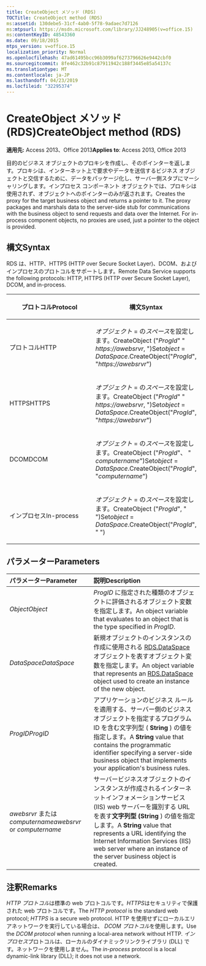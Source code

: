 ```yaml
---
title: CreateObject メソッド (RDS)
TOCTitle: CreateObject method (RDS)
ms:assetid: 130debe5-31cf-4ab0-5f78-9adaec7d7126
ms:mtpsurl: https://msdn.microsoft.com/library/JJ248905(v=office.15)
ms:contentKeyID: 48543360
ms.date: 09/18/2015
mtps_version: v=office.15
localization_priority: Normal
ms.openlocfilehash: 47ad61495bcc96b3099af6273796626e9442cbf0
ms.sourcegitcommit: 8fe462c32b91c87911942c188f3445e85a54137c
ms.translationtype: MT
ms.contentlocale: ja-JP
ms.lasthandoff: 04/23/2019
ms.locfileid: "32295374"
---
```

# <a name="createobject-method-rds"></a><span data-ttu-id="be473-102">CreateObject メソッド (RDS)</span><span class="sxs-lookup"><span data-stu-id="be473-102">CreateObject method (RDS)</span></span>

<span data-ttu-id="be473-103">**適用先:** Access 2013、Office 2013</span><span class="sxs-lookup"><span data-stu-id="be473-103">**Applies to**: Access 2013, Office 2013</span></span>

<span data-ttu-id="be473-p101">目的のビジネス オブジェクトのプロキシを作成し、そのポインターを返します。プロキシは、インターネット上で要求やデータを送信するビジネス オブジェクトと交信するために、データをパッケージ化し、サーバー側スタブにマーシャリングします。インプロセス コンポーネント オブジェクトでは、プロキシは使用されず、オブジェクトへのポインターのみが返されます。</span><span class="sxs-lookup"><span data-stu-id="be473-p101">Creates the proxy for the target business object and returns a pointer to it. The proxy packages and marshals data to the server-side stub for communications with the business object to send requests and data over the Internet. For in-process component objects, no proxies are used, just a pointer to the object is provided.</span></span>

## <a name="syntax"></a><span data-ttu-id="be473-107">構文</span><span class="sxs-lookup"><span data-stu-id="be473-107">Syntax</span></span>

<span data-ttu-id="be473-108">RDS は、HTTP、HTTPS (HTTP over Secure Socket Layer)、DCOM、およびインプロセスのプロトコルをサポートします。</span><span class="sxs-lookup"><span data-stu-id="be473-108">Remote Data Service supports the following protocols: HTTP, HTTPS (HTTP over Secure Socket Layer), DCOM, and in-process.</span></span>

<table>
<colgroup>
<col style="width: 50%" />
<col style="width: 50%" />
</colgroup>
<thead>
<tr class="header">
<th><p><span data-ttu-id="be473-109">プロトコル</span><span class="sxs-lookup"><span data-stu-id="be473-109">Protocol</span></span></p></th>
<th><p><span data-ttu-id="be473-110">構文</span><span class="sxs-lookup"><span data-stu-id="be473-110">Syntax</span></span></p></th>
</tr>
</thead>
<tbody>
<tr class="odd">
<td><p><span data-ttu-id="be473-111">プロトコル</span><span class="sxs-lookup"><span data-stu-id="be473-111">HTTP</span></span></p></td>
<td><p><span data-ttu-id="be473-112"><em>オブジェクト</em> = の<em>スペース</em>を設定します。CreateObject (&quot;<em>ProgId</em>&quot; &quot; <em>https://awebsrvr</em>, &quot;)</span><span class="sxs-lookup"><span data-stu-id="be473-112">Set<em>object</em> = <em>DataSpace</em>.CreateObject(&quot;<em>ProgId</em>&quot;, &quot;<em>https://awebsrvr</em>&quot;)</span></span></p></td>
</tr>
<tr class="even">
<td><p><span data-ttu-id="be473-113">HTTPS</span><span class="sxs-lookup"><span data-stu-id="be473-113">HTTPS</span></span></p></td>
<td><p><span data-ttu-id="be473-114"><em>オブジェクト</em> = の<em>スペース</em>を設定します。CreateObject (&quot;<em>ProgId</em>&quot; &quot; <em>https://awebsrvr</em>, &quot;)</span><span class="sxs-lookup"><span data-stu-id="be473-114">Set<em>object</em> = <em>DataSpace</em>.CreateObject(&quot;<em>ProgId</em>&quot;, &quot;<em>https://awebsrvr</em>&quot;)</span></span></p></td>
</tr>
<tr class="odd">
<td><p><span data-ttu-id="be473-115">DCOM</span><span class="sxs-lookup"><span data-stu-id="be473-115">DCOM</span></span></p></td>
<td><p><span data-ttu-id="be473-116"><em>オブジェクト</em> = の<em>スペース</em>を設定します。CreateObject (&quot;<em>ProgId</em>&quot;、 &quot; <em>computername</em>&quot;)</span><span class="sxs-lookup"><span data-stu-id="be473-116">Set<em>object</em> = <em>DataSpace</em>.CreateObject(&quot;<em>ProgId</em>&quot;, &quot;<em>computername</em>&quot;)</span></span></p></td>
</tr>
<tr class="even">
<td><p><span data-ttu-id="be473-117">インプロセス</span><span class="sxs-lookup"><span data-stu-id="be473-117">In-process</span></span></p></td>
<td><p><span data-ttu-id="be473-118"><em>オブジェクト</em> = の<em>スペース</em>を設定します。CreateObject (&quot;<em>ProgId</em>&quot;, &quot; &quot;)</span><span class="sxs-lookup"><span data-stu-id="be473-118">Set<em>object</em> = <em>DataSpace</em>.CreateObject(&quot;<em>ProgId</em>&quot;, &quot; &quot;)</span></span></p></td>
</tr>
</tbody>
</table>


## <a name="parameters"></a><span data-ttu-id="be473-119">パラメーター</span><span class="sxs-lookup"><span data-stu-id="be473-119">Parameters</span></span>

|<span data-ttu-id="be473-120">パラメーター</span><span class="sxs-lookup"><span data-stu-id="be473-120">Parameter</span></span>|<span data-ttu-id="be473-121">説明</span><span class="sxs-lookup"><span data-stu-id="be473-121">Description</span></span>|
|:--------|:----------|
|<span data-ttu-id="be473-122">*Object*</span><span class="sxs-lookup"><span data-stu-id="be473-122">*Object*</span></span> |<span data-ttu-id="be473-123">*ProgID* に指定された種類のオブジェクトに評価されるオブジェクト変数を指定します。</span><span class="sxs-lookup"><span data-stu-id="be473-123">An object variable that evaluates to an object that is the type specified in *ProgID*.</span></span>|
|<span data-ttu-id="be473-124">*DataSpace*</span><span class="sxs-lookup"><span data-stu-id="be473-124">*DataSpace*</span></span> |<span data-ttu-id="be473-125">新規オブジェクトのインスタンスの作成に使用される [RDS.DataSpace](dataspace-object-rds.md) オブジェクトを表すオブジェクト変数を指定します。</span><span class="sxs-lookup"><span data-stu-id="be473-125">An object variable that represents an [RDS.DataSpace](dataspace-object-rds.md) object used to create an instance of the new object.</span></span>|
|<span data-ttu-id="be473-126">*ProgID*</span><span class="sxs-lookup"><span data-stu-id="be473-126">*ProgID*</span></span> |<span data-ttu-id="be473-127">アプリケーションのビジネス ルールを適用する、サーバー側のビジネス オブジェクトを指定するプログラム ID を含む文字列型 ( **String** ) の値を指定します。</span><span class="sxs-lookup"><span data-stu-id="be473-127">A **String** value that contains the programmatic identifier specifying a server-side business object that implements your application's business rules.</span></span>|
|<span data-ttu-id="be473-128">*awebsrvr* または *computername*</span><span class="sxs-lookup"><span data-stu-id="be473-128">*awebsrvr* or *computername*</span></span> |<span data-ttu-id="be473-129">サーバービジネスオブジェクトのインスタンスが作成されるインターネットインフォメーションサービス (IIS) web サーバーを識別する URL を表す**文字列型 (String** ) の値を指定します。</span><span class="sxs-lookup"><span data-stu-id="be473-129">A **String** value that represents a URL identifying the Internet Information Services (IIS) web server where an instance of the server business object is created.</span></span>|

## <a name="remarks"></a><span data-ttu-id="be473-130">注釈</span><span class="sxs-lookup"><span data-stu-id="be473-130">Remarks</span></span>

<span data-ttu-id="be473-131">*HTTP プロトコル*は標準の web プロトコルです。*HTTPS*はセキュリティで保護された web プロトコルです。</span><span class="sxs-lookup"><span data-stu-id="be473-131">The *HTTP protocol* is the standard web protocol; *HTTPS* is a secure web protocol.</span></span> <span data-ttu-id="be473-132">HTTP を使用せずにローカルエリアネットワークを実行している場合は、 *DCOM プロトコル*を使用します。</span><span class="sxs-lookup"><span data-stu-id="be473-132">Use the *DCOM protocol* when running a local-area network without HTTP.</span></span> <span data-ttu-id="be473-133">*インプロセス*プロトコルは、ローカルのダイナミックリンクライブラリ (DLL) です。ネットワークを使用しません。</span><span class="sxs-lookup"><span data-stu-id="be473-133">The *in-process* protocol is a local dynamic-link library (DLL); it does not use a network.</span></span>

